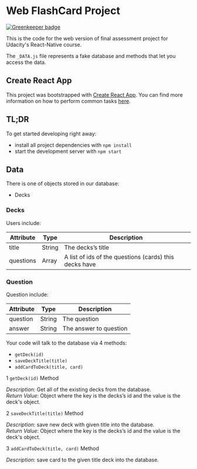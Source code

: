 # Web FlashCard Project

[![Greenkeeper badge](https://badges.greenkeeper.io/tayyabRazzaq/web-flashcards.svg)](https://greenkeeper.io/)

This is the code for the web version of final assessment project for Udacity's React-Native course.

The `_DATA.js` file represents a fake database and methods that let you access the data.

## Create React App

This project was bootstrapped with [Create React App](https://github.com/facebookincubator/create-react-app). You can find more information on how to perform common tasks [here](https://github.com/facebookincubator/create-react-app/blob/master/packages/react-scripts/template/README.md).

## TL;DR

To get started developing right away:

* install all project dependencies with `npm install`
* start the development server with `npm start`


## Data

There is one of objects stored in our database:

* Decks

### Decks

Users include:

| Attribute    | Type             | Description           |
|-----------------|------------------|-------------------         |
| title          | String           | The decks’s title     |
| questions | Array | A list of ids of the questions (cards) this decks have|

### Question

Question include:

| Attribute | Type | Description |
|-----------------|------------------|-------------------|
| question                  | String | The question  |
| answer        | String | The answer to question |

Your code will talk to the database via 4 methods:

* `getDeck(id)`
* `saveDeckTitle(title)`
* `addCardToDeck(title, card)`

1 `getDeck(id)` Method

*Description*: Get all of the existing decks from the database.  
*Return Value*: Object where the key is the decks’s id and the value is the deck's object.

2 `saveDeckTitle(title)` Method

*Description*: save new deck with given title into the database.  
*Return Value*: Object where the key is the decks’s id and the value is the deck's object.

3 `addCardToDeck(title, card)` Method

*Description*: save card to the given title deck into the database.  
